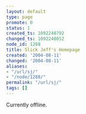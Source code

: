 ```yaml
---
layout: default
type: page
promote: 0
status: 1
created_ts: 1092240792
changed_ts: 1092240852
node_id: 1288
title: Slick Jeff's Homepage
created: '2004-08-11'
changed: '2004-08-11'
aliases:
- "/url/sj/"
- "/node/1288/"
permalink: "/url/sj/"
tags: []
---
```

Currently offline.
